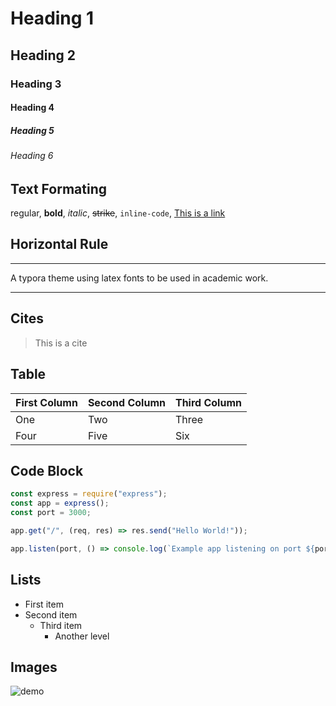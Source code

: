 # Heading 1

## Heading 2

### Heading 3

#### Heading 4

##### Heading 5

###### Heading 6

## Text Formating

regular, **bold**, _italic_, ~~strike~~, `inline-code`, [This is a link](https://www.google.com/)

## Horizontal Rule

---

A typora theme using latex fonts to be used in academic work.

---

## Cites

> This is a cite

## Table

| First Column | Second Column | Third Column |
| ------------ | ------------- | ------------ |
| One          | Two           | Three        |
| Four         | Five          | Six          |

## Code Block

```javascript
const express = require("express");
const app = express();
const port = 3000;

app.get("/", (req, res) => res.send("Hello World!"));

app.listen(port, () => console.log(`Example app listening on port ${port}!`));
```

## Lists

- First item
- Second item
  - Third item
    - Another level

## Images

![demo](/public/images/demo.png)
